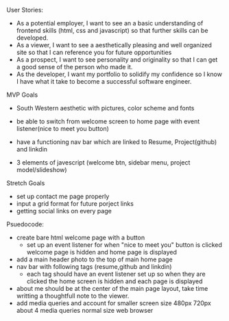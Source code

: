 User Stories:
- As a potential employer, I want to see an a basic understanding of frontend skills (html, css and javascript) so that further skills can be developed.
- As a viewer, I want to see a aesthetically pleasing and well organized site so that I can reference you for future opportunities
- As a prospect, I want to see personality and originality so that I can get a good sense of the person who made it.
- As the developer, I want my portfolio to solidify my confidence so I know I have what it take to become a successful software engineer.

MVP Goals
- South Western aesthetic with pictures, color scheme and fonts

- be able to switch from welcome screen to home page with event listener(nice to meet you button)
- have a functioning nav bar which are linked to Resume, Project(github) and linkdin
- 3 elements of javescript (welcome btn, sidebar menu, project model/slideshow)

Stretch Goals
- set up contact me page properly 
- input a grid format for future porject links
- getting social links on every page



Psuedocode:
- create bare html welcome page with a button
    - set up an event listener for when "nice to meet you" button is clicked welcome page is hidden and home page is displayed 
- add a main header photo to the top of main home page 
- nav bar with following tags (resume,github and linkdin)
    - each tag should have an event listener set up so when they are clicked 
    the home screen is hidden and each page is displayed 
- about me should be at the center of the main page layout, take time writting a thoughtfull note to the viewer.
- add media queries and account for smaller screen size 480px 720px about 4 media queries normal size web browser 